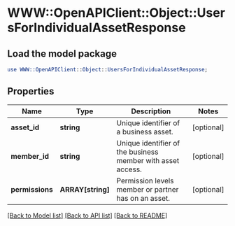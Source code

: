# WWW::OpenAPIClient::Object::UsersForIndividualAssetResponse

## Load the model package
```perl
use WWW::OpenAPIClient::Object::UsersForIndividualAssetResponse;
```

## Properties
Name | Type | Description | Notes
------------ | ------------- | ------------- | -------------
**asset_id** | **string** | Unique identifier of a business asset. | [optional] 
**member_id** | **string** | Unique identifier of the business member with asset access. | [optional] 
**permissions** | **ARRAY[string]** | Permission levels member or partner has on an asset. | [optional] 

[[Back to Model list]](../README.md#documentation-for-models) [[Back to API list]](../README.md#documentation-for-api-endpoints) [[Back to README]](../README.md)


